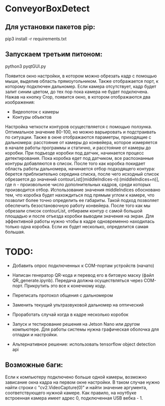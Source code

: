 # ConveyorBoxDetect
## Для установки пакетов pip:

pip3 install -r requirements.txt


## Запускаем третьим питоном:

python3 pyqtGUI.py

Появится окно настройки, в котором можно обрезать кадр с помощью мыши, выделив область прямоугольником. Также отображается порт, к которому подключен дальномер. Если камера отсутствует, кадр будет залит синим цветом, до тех пор пока камера не будет подключена.
Нажав на кнопку Crop, появится окно, в котором отображаются два изображения: 
- Видеопоток с камеры
- Контуры объектов

Настройка четкости контуров осуществляется с помощью ползунка. Оптимальное значение 80-100, но можно варьировать и подстраивать по ситуации. 
Также в окне отображаются параметры, приходящие с дальномера: расстояние от камеры до конвейера, которое измеряется в начале работы программы и статично, и расстояние от камеры до коробки. При подъезде коробки под датчик, начинается процесс детектирования. Пока коробка едет под датчиком, все распознанные контуры добавляются в список. После того как коробка покидает область работы дальномера, начинается отбор подходящего контура: берется приблизительно середина списка, после чего исходный список обрезается до значений contourList[(middleIndices-n):(middleIndices+n)], где n - произвольное число дополнительных кадров, среди которых производится отбор. Использование значения middleIndices обосновано тем, что коробка будет нахождиться под прямым углом к камере, что позволит более точно определить ее габариты. Такой подход позволяет обеспечить безостановочную работу конвейера. После того как мы обрезали список contourList, отбираем контур с самой большой площадью и после отъезда коробки выводим значения на экран. 
Для эффективной работы нужно чтобы в кадре одновременно находилась только одна коробка. Если их будет несколько, определится самая большая. 

# TODO:
- Добавить опрос подключенных к COM-портам устройств (начато)

- Написан генератор QR-кода и перевод его в битовую маску (файл QR_generate.ipynb). Передача должна осуществляться через COM-порт. Прикрутить это все к конечному коду.

- Переписать протокол общения с дальномером

- Заменить текущий ультразвуковой дальномер на оптический

- Проработать случай когда в кадре несколько коробок

- Запуск и тестирование решения на Jetson Nano или другом компьютере. Для работы системы нужна графическая оболочка для отладки и настройки.

- Альтернативное решение: использовать tensorflow object detection api

## Возможные баги:
Если к компьютеру подключено больше одной камеры, возможно зависание окна кадра на первом окне настройки. В таком случае нужно найти строки с "cv2.VideoCapture(0)" и найти значение аргумента, соответствующего нужной камере. Как правило, на ноутбуке встроенная камера имеет адрес 0, подключенная USB вебка - 1.
